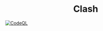 <h1 align="center">
  <br>Clash<br>
</h1>

[![CodeQL](https://github.com/eyslce/clash/actions/workflows/codeql.yml/badge.svg?branch=main)](https://github.com/eyslce/clash/actions/workflows/codeql.yml)